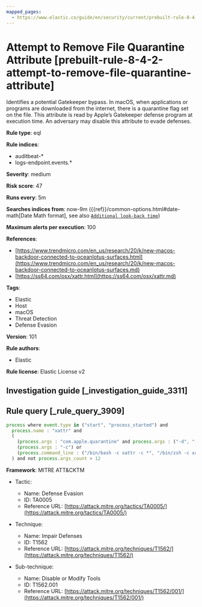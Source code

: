 ```yaml
---
mapped_pages:
  - https://www.elastic.co/guide/en/security/current/prebuilt-rule-8-4-2-attempt-to-remove-file-quarantine-attribute.html
---
```


# Attempt to Remove File Quarantine Attribute [prebuilt-rule-8-4-2-attempt-to-remove-file-quarantine-attribute]

Identifies a potential Gatekeeper bypass. In macOS, when applications or programs are downloaded from the internet, there is a quarantine flag set on the file. This attribute is read by Apple’s Gatekeeper defense program at execution time. An adversary may disable this attribute to evade defenses.

**Rule type**: eql

**Rule indices**:

* auditbeat-*
* logs-endpoint.events.*

**Severity**: medium

**Risk score**: 47

**Runs every**: 5m

**Searches indices from**: now-9m ({{ref}}/common-options.html#date-math[Date Math format], see also [`Additional look-back time`](docs-content://solutions/security/detect-and-alert/create-detection-rule.md#rule-schedule))

**Maximum alerts per execution**: 100

**References**:

* [https://www.trendmicro.com/en_us/research/20/k/new-macos-backdoor-connected-to-oceanlotus-surfaces.html](https://www.trendmicro.com/en_us/research/20/k/new-macos-backdoor-connected-to-oceanlotus-surfaces.md)
* [https://ss64.com/osx/xattr.html](https://ss64.com/osx/xattr.md)

**Tags**:

* Elastic
* Host
* macOS
* Threat Detection
* Defense Evasion

**Version**: 101

**Rule authors**:

* Elastic

**Rule license**: Elastic License v2

## Investigation guide [_investigation_guide_3311]



## Rule query [_rule_query_3909]

```js
process where event.type in ("start", "process_started") and
  process.name : "xattr" and
  (
    (process.args : "com.apple.quarantine" and process.args : ("-d", "-w")) or
    (process.args : "-c") or
    (process.command_line : ("/bin/bash -c xattr -c *", "/bin/zsh -c xattr -c *", "/bin/sh -c xattr -c *"))
  ) and not process.args_count > 12
```

**Framework**: MITRE ATT&CKTM

* Tactic:

    * Name: Defense Evasion
    * ID: TA0005
    * Reference URL: [https://attack.mitre.org/tactics/TA0005/](https://attack.mitre.org/tactics/TA0005/)

* Technique:

    * Name: Impair Defenses
    * ID: T1562
    * Reference URL: [https://attack.mitre.org/techniques/T1562/](https://attack.mitre.org/techniques/T1562/)

* Sub-technique:

    * Name: Disable or Modify Tools
    * ID: T1562.001
    * Reference URL: [https://attack.mitre.org/techniques/T1562/001/](https://attack.mitre.org/techniques/T1562/001/)



